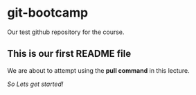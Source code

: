 # git-bootcamp
Our test github repository for the course.
## This is our first README file
We are about to attempt using the **pull command** in this lecture.

*So Lets get started!*
